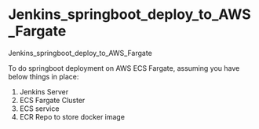 # Jenkins_springboot_deploy_to_AWS_Fargate
Jenkins_springboot_deploy_to_AWS_Fargate

To do springboot deployment on AWS ECS Fargate, assuming you have below things in place:

1. Jenkins Server
2. ECS Fargate Cluster
3. ECS service 
4. ECR Repo to store docker image


